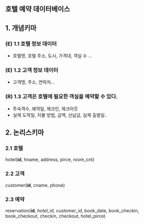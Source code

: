## 호텔 예약 데이터베이스 

## 1. 개념키마
### (E) 1.1 호텔 정보 데이터
  - 호텔명, 호텔 주소, 도시, 가격대, 객실 수 ...
  
### (E) 1.2 고객 정보 데이터
  - 고객명, 주소, 연락처...
  
  
### (R) 1.3 고객은 호텔에 필요한 객실을 예약할 수 있다.
  - 투숙객수, 예약일, 체크인, 체크아웃
  - 실제 도착일, 지불 방법, 금액, 선납금, 실제 출발일..
  
## 2. 논리스키마

### 2.1 호텔
hotel(**id**, hname, address, pirce, room_cnt)

### 2.2 고객
customer(**id**, cname, phone)

### 2.3 예약
reservation(**id**, *hotel_id*, *customer_id*, book_date, book_checkin, book_checkout, checkin, checkout, hotel_pirce) 
